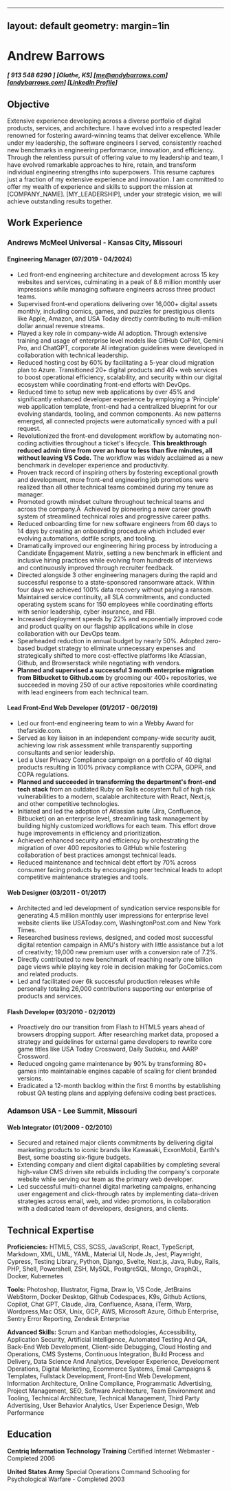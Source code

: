 
---

layout: default
geometry: margin=1in
---

# Andrew Barrows

##### [ 913 548 6290 ] [Olathe, KS] \[[me@andybarrows.com](mailto:me@andybarrows.com)\] \[[andybarrows.com](https://www.andybarrows.com)\] \[[LinkedIn Profile](https://www.linkedin.com/in/andrewbarrows/)\]

## Objective

Extensive experience developing across a diverse portfolio of digital products, services, and architecture. I have evolved into a respected leader
renowned for fostering award-winning teams that deliver excellence.  While under
my leadership, the software engineers I served, consistently reached new
benchmarks in engineering performance, innovation, and efficiency.  Through the
relentless pursuit of offering value to my leadership and team, I have evolved
remarkable approaches to hire, retain, and transform individual engineering
strengths into superpowers. This resume captures just a fraction of my extensive
experience and innovation. I am committed to offer my wealth of experience and
skills to support the mission at [COMPANY_NAME]. [MY_LEADERSHIP], under your
strategic vision, we will achieve outstanding results together.

## Work Experience

### Andrews McMeel Universal - Kansas City, Missouri

#### Engineering Manager (07/2019 - 04/2024)

- Led front-end engineering architecture and development across 15 key websites and services, culminating in a peak of 8.6 million monthly user impressions while managing software engineers across three product teams.
- Supervised front-end operations delivering over 16,000+ digital assets
  monthly, including comics, games, and puzzles for prestigious clients like
  Apple, Amazon, and USA Today directly contributing to multi-million dollar
  annual revenue streams.
- Played a key role in company-wide AI adoption. Through extensive training and usage of enterprise level models like GitHub CoPilot, Gemini Pro, and ChatGPT, corporate AI integration guidelines were developed in collaboration with technical leadership.
- Reduced hosting cost by 60% by facilitating a 5-year cloud migration plan to Azure. Transitioned 20+ digital products and 40+ web services to boost operational efficiency, scalability, and security within our digital ecosystem while coordinating front-end efforts with DevOps.
- Reduced time to setup new web applications by over 45% and significantly enhanced developer experience by employing a ‘Principle’ web application template, front-end had a centralized blueprint for our evolving standards, tooling, and common components. As new patterns emerged, all connected projects were automatically synced with a pull request.
- Revolutionized the front-end development workflow by automating non-coding activities throughout a ticket's
  lifecycle. **This breakthrough reduced admin time from over an hour to less than
  five minutes, all without leaving VS Code.** The workflow was widely acclaimed
 as a new benchmark in developer experience and productivity.
- Proven track record of inspiring others by fostering exceptional growth and development, more front-end engineering job promotions were realized than all other technical teams combined during my tenure as manager.
- Promoted growth mindset culture throughout technical teams and across the company.Â  Achieved by pioneering a new career growth system of streamlined technical roles and progressive career paths.
- Reduced onboarding time for new software engineers from 60 days to 14 days by creating an onboarding procedure which included ever evolving automations, dotfile scripts, and tooling.
- Dramatically improved our engineering hiring process by introducing a Candidate Engagement Matrix, setting a new benchmark in efficient and inclusive hiring practices while evolving from hundreds of interviews and continuously improved through recruiter feedback.
- Directed alongside 3 other engineering managers during the rapid and successful response to a state-sponsored ransomware attack. Within four days we achieved 100% data recovery without paying a ransom. Maintained service continuity, all SLA commitments, and conducted operating system scans for 150 employees while coordinating efforts with senior leadership, cyber insurance, and FBI.
- Increased deployment speeds by 22% and exponentially improved code and product quality on our flagship applications while in close collaboration with our DevOps team.
- Spearheaded reduction in annual budget by nearly 50%. Adopted zero-based budget strategy to eliminate unnecessary expenses and strategically shifted to more cost-effective platforms like Atlassian, Github, and Browserstack while negotiating with vendors.
- **Planned and supervised a successful 3 month enterprise migration from Bitbucket to Github.com** by grooming our 400+
  repositories, we succeeded in moving 250 of our active repositories while coordinating with lead engineers from each
  technical team.

#### Lead Front-End Web Developer (01/2017 - 06/2019)

- Led our front-end engineering team to win a Webby Award for thefarside.com.
- Served as key liaison in an independent company-wide security audit, achieving low risk assessment while transparently supporting consultants and senior leadership.
- Led a User Privacy Compliance campaign on a portfolio of 40 digital products resulting in 100% privacy compliance with CCPA, GDPR, and COPA regulations.
- **Planned and succeeded in transforming the department's front-end tech stack** from an outdated Ruby on Rails
  ecosystem full of high risk vulnerabilities to a modern, scalable architecture with React, Next.js, and other
  competitive technologies.
- Initiated and led the adoption of Atlassian suite (Jira, Confluence, Bitbucket) on an enterprise level, streamlining task management by building highly customized workflows for each team. This effort drove huge improvements in efficiency and prioritization.
- Achieved enhanced security and efficiency by orchestrating the migration of over 400 repositories to GitHub while fostering collaboration of best practices amongst technical leads.
- Reduced maintenance and technical debt effort by 70% across consumer facing products by encouraging peer technical leads to adopt competitive maintenance strategies and tools.

#### Web Designer (03/2011 - 01/2017)

- Architected and led development of syndication service responsible for generating 4.5 million monthly user impressions for enterprise level website clients like USAToday.com, WashingtonPost.com and New York Times.
- Researched business reviews, designed, and coded most successful digital retention campaign in AMU's history with little assistance but a lot of creativity; 19,000 new premium user with a conversion rate of 7.2%.
- Directly contributed to new benchmark of reaching nearly one billion page views while playing key role in decision making for GoComics.com and related products.
- Led and facilitated over 6k successful production releases while personally totaling 26,000 contributions supporting our enterprise of products and services.

#### Flash Developer (03/2010 - 02/2012)

- Proactively dro our transition from Flash to HTML5 years ahead of browsers dropping support. After researching market data, proposed a strategy and
  guidelines for external game developers to rewrite core game titles like USA
  Today Crossword, Daily Sudoku, and AARP Crossword.
- Reduced ongoing game maintenance by 90% by transforming 80+ games into
  maintainable engines capable of scaling for client branded versions.
- Eradicated a 12-month backlog within the first 6 months by establishing robust
  QA testing plans and applying defensive coding best practices.

### Adamson USA - Lee Summit, Missouri

#### Web Integrator (01/2009 - 02/2010)

- Secured and retained major clients commitments by delivering digital marketing products to iconic brands like Kawasaki, ExxonMobil, Earth's Best, some boasting six-figure budgets.
- Extending company and client digital capabilities by completing several high-value CMS driven site rebuilds including the company's corporate website while serving our team as the primary web developer.
- Led successful multi-channel digital marketing campaigns, enhancing user engagement and click-through rates by implementing data-driven strategies across email, web, and video promotions, in collaboration with a dedicated team of developers, designers, and clients.

## Technical Expertise

**Proficiencies:** HTML5, CSS, SCSS, JavaScript, React, TypeScript, Markdown, XML, UML, YAML, Material UI, Node.Js, Jest, Playwright, Cypress, Testing
Library, Python, Django, Svelte, Next.js, Java, Ruby, Rails, PHP, Shell, Powershell, ZSH, MySQL, PostgreSQL, Mongo, GraphQL, Docker, Kubernetes

**Tools:** Photoshop, Illustrator, Figma, Draw.Io, VS
Code, JetBrains WebStorm, Docker Desktop, Github Codespaces, K9s, Github
Actions, Copilot, Chat GPT, Claude, Jira, Confluence, Asana, iTerm, Warp,
Wordpress,Mac OSX, Unix, GCP, AWS, Microsoft Azure, Github Enterprise,
Sentry Error Reporting, Zendesk Enterprise

**Advanced Skills:** Scrum and Kanban methodologies, Accessibility, Application Security, Artificial Intelligence, Automated Testing And QA, Back-End Web Development, Client-side Debugging, Cloud Hosting and Operations, CMS Systems, Continuous Integration, Build Process and Delivery, Data Science And Analytics, Developer Experience, Development Operations, Digital Marketing, Ecommerce Systems, Email
Campaigns & Templates, Fullstack Development, Front-End Web Development, Information Architecture, Online Compliance,
Programmatic Advertising, Project Management, SEO, Software Architecture, Team Environment and Tooling, Technical
Architecture, Technical Management, Third Party Advertising, User Behavior Analytics, User Experience Design, Web
Performance

## Education

**Centriq Information Technology Training** Certified Internet Webmaster - Completed 2006

**United States Army** Special Operations Command Schooling for Psychological Warfare - Completed 2003
